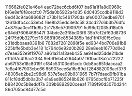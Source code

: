 116662fe021e46e4
ead72bec6cbd6f07
ba61a1f1a8d0969c
b16e8ef8f8cecfc0
7f5da0b5922a4d35
6d0405ccdb9118d3
8ed43c94a686682f
c73b11c5461790da
afe00073edbe8701
12613dfb4cc53eb4
16e8b25edc3e0c58
34cd27c6b3b76dfc
4c875aa0ec111d8b
2c1758e570909791
5d96c12035d18b05
e64dd7606468547f
34bde2e3f8bd06f6
35b7cf2df63d8736
24f75d9b3279cf16
8681f06c8534385b
1dd1ff47d0f5c9ea
c31ddbbaea0391b6
7682d72812898f5e
ed9344bd706e91b8
225bffe5bdb3e418
1c764c6e92d0b282
28e8eeb16770d0e2
d7eae352e9f19767
a961a21a13aeb435
ae94ed25dde21bde
e1fb97c4f9ac2334
9eb61eb4a2644a07
f61bac18a2c22222
ab67f53e18c8019f
cf84c53103ed5cdc
0cb8bc851daccaa2
7c8a4f67903cbe66
65903eee6a16c89d
f284882006aef376
48005eb2be2c98d6
537e5ee99b931965
7b7f7daed9fb01ba
811cf8dd5db0a3b7
e1a9ed885248b626
0765dbcf8b71225f
b88420c5b8eddf7a
309b6892920ceeaf
7189f90d3070d244
86d705bc84d77c5d
